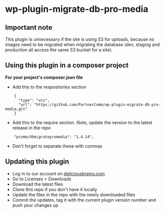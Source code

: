 # wp-plugin-migrate-db-pro-media

## Important note

This plugin is unnecessary if the site is using S3 for uploads, because no images need to be migrated when migrating the database (dev, staging and production all access the same S3 bucket for a site).

## Using this plugin in a composer project

**For your project's composer.json file**
* Add this to the respositories section
```
    {
      "type": "vcs",
      "url": "https://github.com/PartnerComm/wp-plugin-migrate-db-pro-media.git"
    }
```

* Add this to the require section. Note, update the version to the latest release in the repo
```
    "pcomm/dbmigratepromedia": "1.4.14",
```
* Don't forget to separate these with commas

## Updating this plugin
* Log in to our account on [deliciousbrains.com](https://deliciousbrains.com/)
* Go to Licenses > Downloads
* Download the latest files
* Clone this repo if you don't have it locally
* Update the files in the repo with the newly downloaded files
* Commit the updates, tag it with the current plugin version number and push your changes up
